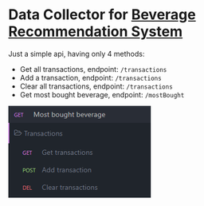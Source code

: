 # Data Collector for [Beverage Recommendation System](https://github.com/Eessh/beverage-recommendation-system/)

Just a simple api, having only 4 methods:
- Get all transactions, endpoint: `/transactions`
- Add a transaction, endpoint: `/transactions`
- Clear all transactions, endpoint: `/transactions`
- Get most bought beverage, endpoint: `/mostBought`

![Api Methods](./screenshots/api_methods.png)